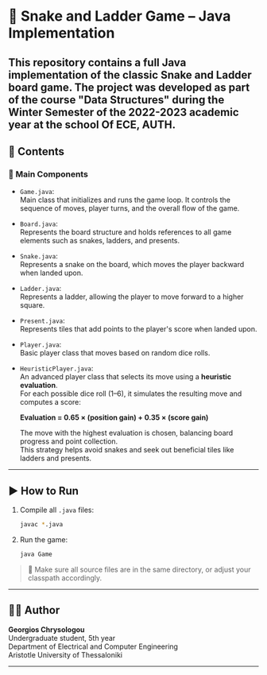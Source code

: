 
# 🎲 Snake and Ladder Game – Java Implementation

This repository contains a full Java implementation of the classic **Snake and Ladder** board game. The project was developed as part of the course "Data Structures" during the Winter Semester of the 2022-2023 academic year at the school Of ECE, AUTH.
---

## 📁 Contents

### 🧩 Main Components

- `Game.java`:  
  Main class that initializes and runs the game loop. It controls the sequence of moves, player turns, and the overall flow of the game.

- `Board.java`:  
  Represents the board structure and holds references to all game elements such as snakes, ladders, and presents.

- `Snake.java`:  
  Represents a snake on the board, which moves the player backward when landed upon.

- `Ladder.java`:  
  Represents a ladder, allowing the player to move forward to a higher square.

- `Present.java`:  
  Represents tiles that add points to the player's score when landed upon.

- `Player.java`:  
  Basic player class that moves based on random dice rolls.

- `HeuristicPlayer.java`:  
  An advanced player class that selects its move using a **heuristic evaluation**.  
  For each possible dice roll (1–6), it simulates the resulting move and computes a score:

  **Evaluation = 0.65 × (position gain) + 0.35 × (score gain)**

  The move with the highest evaluation is chosen, balancing board progress and point collection.  
  This strategy helps avoid snakes and seek out beneficial tiles like ladders and presents.

---

## ▶️ How to Run

1. Compile all `.java` files:
   ```bash
   javac *.java
   ```

2. Run the game:
   ```bash
   java Game
   ```

> 📝 Make sure all source files are in the same directory, or adjust your classpath accordingly.

---

## 👨‍🎓 Author

**Georgios Chrysologou**  
Undergraduate student, 5th year  
Department of Electrical and Computer Engineering  
Aristotle University of Thessaloniki

---

